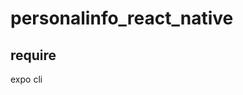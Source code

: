 # personalinfo_react_native

require
------------------------------------------------------------------------------------------------------------------------------------------
expo cli

